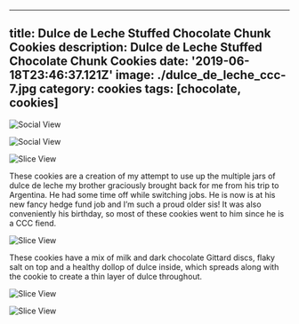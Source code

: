 ---
title: Dulce de Leche Stuffed Chocolate Chunk Cookies
description: Dulce de Leche Stuffed Chocolate Chunk Cookies
date: '2019-06-18T23:46:37.121Z'
image: ./dulce_de_leche_ccc-7.jpg
category: cookies
tags: [chocolate, cookies]
------

![Social View](./dulce_de_leche_ccc-7.jpg)

<div class="multi-picture multi-picture--2">

![Social View](./dulce_de_leche_ccc-2.jpg)

![Slice View](./dulce_de_leche_ccc-4.jpg)

</div>

<div class="body-text">
    These cookies are a creation of my attempt to use up the multiple jars of dulce de leche my brother graciously brought back for me from his trip to Argentina.  He had some time off while switching jobs.  He is now is at his new fancy hedge fund job and I’m such a proud older sis! It was also conveniently his birthday, so most of these cookies went to him since he is a CCC fiend. 
</div>

![Slice View](./dulce_de_leche_ccc-5.jpg)

<div class="body-text">
These cookies have a mix of milk and dark chocolate Gittard discs, flaky salt on top and a healthy dollop of dulce inside, which spreads along with the cookie to create a thin layer of dulce throughout.
</div>

<div class="multi-picture multi-picture--2">

![Slice View](./dulce_de_leche_ccc-11.jpg)

![Slice View](./dulce_de_leche_ccc-10.jpg)

</div>